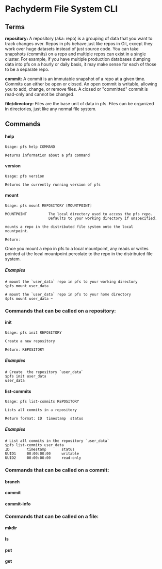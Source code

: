 # Pachyderm File System CLI

## Terms
__repository:__ A repository (aka: repo) is a grouping of data that you want to track changes over. Repos in pfs behave just like repos in Git, except they work over huge datasets instead of just source code. You can take snapshots (commits) on a repo and multiple repos can exist in a single cluster. For example, if you have multiple production databases dumping data into pfs on a hourly or daily basis, it may make sense for each of those to be a separate repo. 

__commit:__ A commit is an immutable snapshot of a repo at a given time. Commits can either be open or closed. An open commit is writable, allowing you to add, change, or remove files. A closed or "committed" commit is read-only and cannot be changed. 

__file/directory:__ Files are the base unit of data in pfs. Files can be organized in directories, just like any normal file system. 


## Commands
#### help
    Usage: pfs help COMMAND
    
    Returns information about a pfs command

#### version
    Usage: pfs version
    
    Returns the currently running version of pfs

#### mount
    Usage: pfs mount REPOSITORY [MOUNTPOINT]
    
    MOUNTPOINT          The local directory used to access the pfs repo. 
                        Defaults to your working directory if unspecified.
    
    mounts a repo in the distributed file system onto the local mountpoint. 
    
    Return:

Once you mount a repo in pfs to a local mountpoint, any reads or writes pointed at the local mountpoint percolate to the repo in the distributed file system. 

##### Examples
    # mount the `user_data` repo in pfs to your working directory
    $pfs mount user_data

    # mount the `user_data` repo in pfs to your home directory
    $pfs mount user_data ~



### Commands that can be called on a repository:
#### init
    Usage: pfs init REPOSITORY
    
    Create a new repository
    
    Return: REPOSITORY
##### Examples
    # Create  the repository `user_data`
    $pfs init user_data
    user_data

#### list-commits
    Usage: pfs list-commits REPOSITORY
    
    Lists all commits in a repository
    
    Return format: ID  timestamp  status
##### Examples
    # List all commits in the repository `user_data`
    $pfs list-commits user_data
    ID        timestamp       status
    UUID1     00:00:00:00     writable
    UUID2     00:00:00:00     read-only

### Commands that can be called on a commit:
#### branch
#### commit
#### commit-info

### Commands that can be called on a file:
#### mkdir
#### ls
#### put
#### get
